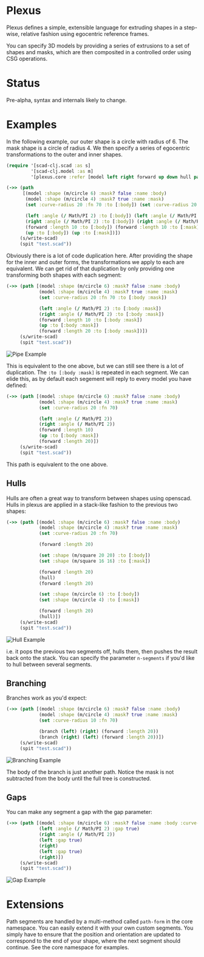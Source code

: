 # Plexus

Plexus defines a simple, extensible language for extruding shapes in a step-wise, relative fashion using egocentric reference frames.

You can specify 3D models by providing a series of extrusions to a set of shapes and masks, which are then composited in a controlled
order using CSG operations.

# Status

Pre-alpha, syntax and internals likely to change.
 
# Examples

In the following example, our outer shape is a circle with radius of 6. The mask
shape is a circle of radius 4. We then specify a series of egocentric transformations to the
outer and inner shapes. 

``` clojure
(require '[scad-clj.scad :as s]
         '[scad-clj.model :as m]
         '[plexus.core :refer [model left right forward up down hull path set branch]]

(->> (path
      [(model :shape (m/circle 6) :mask? false :name :body)
       (model :shape (m/circle 4) :mask? true :name :mask)
       (set :curve-radius 20 :fn 70 :to [:body]) (set :curve-radius 20 :fn 70 :to [:mask])

       (left :angle (/ Math/PI 2) :to [:body]) (left :angle (/ Math/PI 2) :to [:mask])
       (right :angle (/ Math/PI 2) :to [:body]) (right :angle (/ Math/PI 2) :to [:mask])
       (forward :length 10 :to [:body]) (forward :length 10 :to [:mask])
       (up :to [:body]) (up :to [:mask])])
     (s/write-scad)
     (spit "test.scad"))
```

Obviously there is a lot of code duplication here. After providing the shape for the inner and outer forms,
the transformations we apply to each are equivalent. We can get rid of that duplication by only providing one 
transforming both shapes with each segment:

``` clojure
(->> (path [(model :shape (m/circle 6) :mask? false :name :body)
            (model :shape (m/circle 4) :mask? true :name :mask)
            (set :curve-radius 20 :fn 70 :to [:body :mask])

            (left :angle (/ Math/PI 2) :to [:body :mask])
            (right :angle (/ Math/PI 2) :to [:body :mask])
            (forward :length 10 :to [:body :mask])
            (up :to [:body :mask])
            (forward :length 20 :to [:body :mask])])
     (s/write-scad)
     (spit "test.scad"))
```

![Pipe Example](https://github.com/SovereignShop/scad-paths/blob/main/resources/images/pipe-example.png)


This is equivalent to the one above, but we can still see there is a lot of duplication. The `:to [:body :mask]` is repeated in each segment.
We can elide this, as by default each segement will reply to every model you have defined:

``` clojure
(->> (path [(model :shape (m/circle 6) :mask? false :name :body)
            (model :shape (m/circle 4) :mask? true :name :mask)
            (set :curve-radius 20 :fn 70)

            (left :angle (/ Math/PI 2))
            (right :angle (/ Math/PI 2))
            (forward :length 10)
            (up :to [:body :mask])
            (forward :length 20)])
     (s/write-scad)
     (spit "test.scad"))
```

This path is equivalent to the one above.

## Hulls

Hulls are often a great way to transform between shapes using openscad. Hulls in plexus
are applied in a stack-like fashion to the previous two shapes:

``` clojure
(->> (path [(model :shape (m/circle 6) :mask? false :name :body)
            (model :shape (m/circle 4) :mask? true :name :mask)
            (set :curve-radius 20 :fn 70)

            (forward :length 20)

            (set :shape (m/square 20 20) :to [:body])
            (set :shape (m/square 16 16) :to [:mask])

            (forward :length 20)
            (hull)
            (forward :length 20)

            (set :shape (m/circle 6) :to [:body])
            (set :shape (m/circle 4) :to [:mask])

            (forward :length 20)
            (hull)])
     (s/write-scad)
     (spit "test.scad"))
```

![Hull Example](https://github.com/SovereignShop/scad-paths/blob/main/resources/images/hull-example.png)

i.e. it pops the previous two segments off, hulls them, then pushes the result back onto the stack. You can specify the parameter `n-segments` if you'd like to hull between several segments.

## Branching

Branches work as you'd expect:

``` clojure    
(->> (path [(model :shape (m/circle 6) :mask? false :name :body)
            (model :shape (m/circle 4) :mask? true :name :mask)
            (set :curve-radius 10 :fn 70)

            (branch (left) (right) (forward :length 20))
            (branch (right) (left) (forward :length 20))])
     (s/write-scad)
     (spit "test.scad"))
```

![Branching Example](https://github.com/SovereignShop/scad-paths/blob/main/resources/images/branching-example.png)


The body of the branch is just another path. Notice the mask is not subtracted from the body until the full tree is constructed.

## Gaps

You can make any segment a gap with the gap parameter:

``` clojure
(->> (path [(model :shape (m/circle 6) :mask? false :name :body :curve-radius 10 :fn 70)
            (left :angle (/ Math/PI 2) :gap true)
            (right :angle (/ Math/PI 2))
            (left :gap true)
            (right)
            (left :gap true)
            (right)])
     (s/write-scad)
     (spit "test.scad"))

```

![Gap Example](https://github.com/SovereignShop/scad-paths/blob/main/resources/images/gap-example.png)


# Extensions

Path segments are handled by a multi-method called `path-form` in the core namespace. You can easily extend it with your own custom segments. You simply have to ensure that the position and orientation are updated to correspond to the end of your shape, where the next segment should continue. See the
core namespace for examples.
